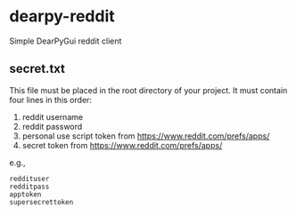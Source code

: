 # dearpy-reddit
Simple DearPyGui reddit client

## secret.txt
This file must be placed in the root directory of your project. It must contain four lines in this order:
1. reddit username
2. reddit password
3. personal use script token from https://www.reddit.com/prefs/apps/
4. secret token from https://www.reddit.com/prefs/apps/

e.g.,
```
reddituser
redditpass
apptoken
supersecrettoken
```
